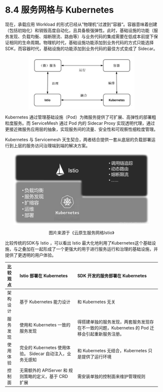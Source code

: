 # 8.4 服务网格与 Kubernetes

现在，承载应用 Workload 的形式已经从”物理机“过渡到”容器“。容器意味着创建（包括初始化）和销毁高度自动化，且具备极强弹性。此时，基础设施的功能（服务发现、负载均衡、熔断限流、路由等）与业务代码的集成需要在低成本前提下保证相同的生命周期。物理机时代，基础设施功能添加到业务代码的方式只能选择 SDK，而容器时代，基础设施的功能添加到业务代码的最佳方式变成了 Sidecar。

<div  align="center">
	<img src="../assets/istio-k8s.png" width = "350"  align=center />
	<p></p>
</div>


Kubernetes 通过管理基础设施（Pod）为微服务提供了可扩展、高弹性的部署粗粒度服务。而 ServiceMesh 通过 Pod 内的 Sidecar Proxy 实现透明代理，通过更接近微服务应用层的抽象，实现服务间的流量、安全性和可观察性细粒度管理。



Kubernetes 与 Servicemesh 天生契合，两者结合提供一套从底层的负载部署运行到上层的服务访问治理端到端的解决方案。

<div  align="center">
	<img src="../assets/ServiceMesh-and-Kubernetes.png" width = "450"  align=center />
	<p>图片来源于《云原生服务网格Istio》</p>
</div>


比较传统的SDK与 Istio ，可以看出 Istio 最大化地利用了Kubernetes这个基础设施，与之叠加在一起形成了一个更强大的用于进行服务运行和治理的基础设施，并提供了更透明的用户体验。


|比较观点| Istio 部署在 Kubernetes | SDK 开发的服务部署在 Kubernetes |
|:--|:--|:--|
|架构设计| 基于 Kubernetes 能力设计 | 和 Kubernetes 无关|
| 服务发现| 使用和 Kubernetes 一致的服务发现 | 得搭建单独的服务发现，两套服务发现存在不一致的问题，Kubernetes 的 Pod 迁移会引起重新服务注册。|
| 使用体验| 完全的 Kubernetes 使用体验。 Sidecar 自动注入，业务无感知| 和 Kubernetes 无结合，Kubernetes 只是提供了运行环境|
| 控制面 | 无需额外的 APIServer 和 规则策略的定义，基于 CRD 扩展| 需安装单独的控制面来维护管理规则 |

